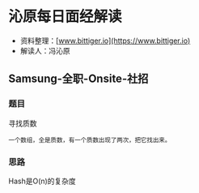 # 沁原每日面经解读

- 资料整理：[www.bittiger.io](https://www.bittiger.io)
- 解读人：冯沁原

## Samsung-全职-Onsite-社招

### 题目

寻找质数

```
一个数组，全是质数，有一个质数出现了两次，把它找出来。

```

### 思路

Hash是O(n)的复杂度
